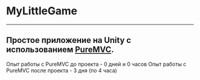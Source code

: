 # MyLittleGame<br/>
---
Простое приложение на Unity с использованием [PureMVC](https://puremvc.org).<br/>
---
Опыт работы с PureMVC до проекта - 0 дней и 0 часов
Опыт работы с PureMVC после проекта - 3 дня (по 4 часа)
